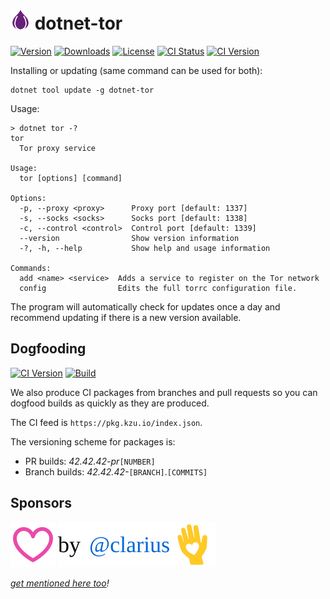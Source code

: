 ![Icon](assets/img/icon-32.png) dotnet-tor
============

[![Version](https://img.shields.io/nuget/v/dotnet-tor.svg?color=royalblue)](https://www.nuget.org/packages/dotnet-tor)
[![Downloads](https://img.shields.io/nuget/dt/dotnet-tor.svg?color=darkmagenta)](https://www.nuget.org/packages/dotnet-tor)
[![License](https://img.shields.io/github/license/kzu/dotnet-tor.svg?color=blue)](https://github.com/kzu/dotnet-tor/blob/main/LICENSE)
[![CI Status](https://github.com/kzu/dotnet-tor/workflows/build/badge.svg?branch=main)](https://github.com/kzu/dotnet-tor/actions?query=branch%3Amain+workflow%3Abuild+)
[![CI Version](https://img.shields.io/endpoint?url=https://shields.kzu.io/vpre/dotnet-tor/main&label=nuget.ci&color=brightgreen)](https://pkg.kzu.io/index.json)

Installing or updating (same command can be used for both):

```
dotnet tool update -g dotnet-tor
```

Usage:

```
> dotnet tor -?
tor
  Tor proxy service

Usage:
  tor [options] [command]

Options:
  -p, --proxy <proxy>      Proxy port [default: 1337]
  -s, --socks <socks>      Socks port [default: 1338]
  -c, --control <control>  Control port [default: 1339]
  --version                Show version information
  -?, -h, --help           Show help and usage information

Commands:
  add <name> <service>  Adds a service to register on the Tor network
  config                Edits the full torrc configuration file.
```

The program will automatically check for updates once a day and recommend updating 
if there is a new version available.


## Dogfooding

[![CI Version](https://img.shields.io/endpoint?url=https://shields.kzu.io/vpre/dotnet-tor/main&label=nuget.ci&color=brightgreen)](https://pkg.kzu.io/index.json)
[![Build](https://github.com/devlooped/dotnet-tor/workflows/build/badge.svg?branch=main)](https://github.com/devlooped/dotnet-tor/actions)

We also produce CI packages from branches and pull requests so you can dogfood builds as quickly as they are produced. 

The CI feed is `https://pkg.kzu.io/index.json`. 

The versioning scheme for packages is:

- PR builds: *42.42.42-pr*`[NUMBER]`
- Branch builds: *42.42.42-*`[BRANCH]`.`[COMMITS]`



## Sponsors

[![sponsored](https://raw.githubusercontent.com/devlooped/oss/main/assets/images/sponsors.svg)](https://github.com/sponsors/devlooped) [![clarius](https://raw.githubusercontent.com/clarius/branding/main/logo/byclarius.svg)](https://github.com/clarius)[![clarius](https://raw.githubusercontent.com/clarius/branding/main/logo/logo.svg)](https://github.com/clarius)

*[get mentioned here too](https://github.com/sponsors/devlooped)!*
